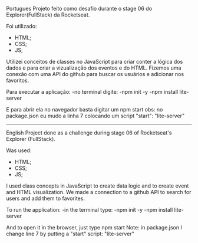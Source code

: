 Portugues
Projeto feito como desafio durante o stage 06 do Explorer(FullStack) da Rocketseat.

Foi utilizado:
  - HTML;
  - CSS;
  - JS;

Utilizei conceitos de classes no JavaScript para criar conter a lógica dos dados e para criar a vizualização dos eventos e do HTML.
Fizemos uma conexão com uma API do github para buscar os usuários e adicionar nos favoritos.

Para executar a aplicação:
  -no terminal digite: 
    -npm init -y
    -npm install lite-server

E para abrir ela no navegador basta digitar um npm start
obs: no package.json eu mudo a linha 7 colocando um script "start": "lite-server"

------------------------------------------------------------------------------------------------------------------------------------

English
Project done as a challenge during stage 06 of Rocketseat's Explorer (FullStack).

Was used:
  - HTML;
  - CSS;
  - JS;

I used class concepts in JavaScript to create data logic and to create event and HTML visualization.
We made a connection to a github API to search for users and add them to favorites.

To run the application:
  -in the terminal type:
    -npm init -y
    -npm install lite-server

And to open it in the browser, just type npm start
Note: in package.json I change line 7 by putting a "start" script: "lite-server"
